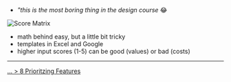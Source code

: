- *"this is the most boring thing in the design course* 😂

![Score Matrix](file:///Users/dirkkalmbach/Library/Mobile%20Documents/com~apple~CloudDocs/Projekte/UXND/img/Feature_Prioritization_Matrix.png)

- math behind easy, but a little bit tricky
- templates in Excel and Google
- higher input scores (1-5) can be good (values) or bad (costs)
 
--- 
[... > 8 Prioritzing Features](https://classroom.udacity.com/nanodegrees/nd578/parts/452a47f9-7946-4ad9-8816-d6af3a8d1fa7/modules/2cb854ea-d4cd-47a2-b3bf-d01ff9f7ef63/lessons/70e84e93-6a09-4d9e-861e-3a112516ebf0/concepts/52fe1c04-0ab8-4541-aa6e-7a2c3e81adb4)